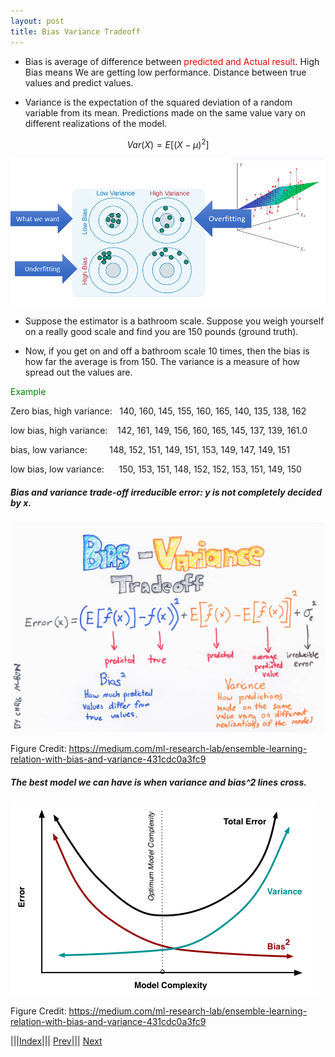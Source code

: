 ```yaml
---
layout: post
title: Bias Variance Tradeoff
---
```


- Bias is average of difference between <font color=red>predicted and Actual result</font>. High Bias means We are getting low performance. Distance between true values and predict values.

- Variance is the expectation of the squared deviation of a random variable from its mean. Predictions made on the same value vary on different realizations of the model.


$$Var(X) = E[(X- \mu )^2]$$

![](bias2.png)

- Suppose the estimator is a bathroom scale. Suppose you weigh yourself on a really good scale and find you are 150 pounds (ground truth).

- Now, if you get on and off a bathroom scale 10 times, then the bias is how far the average is from 150. The variance is a measure of how spread out the values are.

<font color=green>Example</font>

Zero bias, high variance:   140, 160, 145, 155, 160, 165, 140, 135, 138, 162

low bias, high variance:    142, 161, 149, 156, 160, 165, 145, 137, 139, 161.0 

bias, low variance:         148, 152, 151, 149, 151, 153, 149, 147, 149, 151

low bias, low variance:      150, 153, 151, 148, 152, 152, 153, 151, 149, 150

##### Bias and variance trade-off irreducible error: y is not completely decided by x.
![](bv1.png)
               

Figure Credit: <https://medium.com/ml-research-lab/ensemble-learning-relation-with-bias-and-variance-431cdc0a3fc9>

##### The best model we can have is when variance and bias^2 lines cross.

![](bv2.png)

Figure Credit: <https://medium.com/ml-research-lab/ensemble-learning-relation-with-bias-and-variance-431cdc0a3fc9>

|||[Index](../../../)||| [Prev](../regularization/)||| [Next](../metrics-for-evaluation/)
